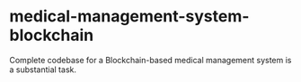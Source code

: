 # medical-management-system-blockchain
Complete codebase for a Blockchain-based medical management system is a substantial task.
